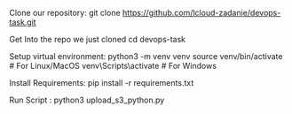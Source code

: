 Clone our repository:
git clone https://github.com/lcloud-zadanie/devops-task.git

Get Into the repo we just cloned
cd devops-task

Setup virtual environment:
python3 -m venv venv
source venv/bin/activate  # For Linux/MacOS
venv\Scripts\activate     # For Windows

Install Requirements:
pip install -r requirements.txt

Run Script :
python3 upload_s3_python.py
